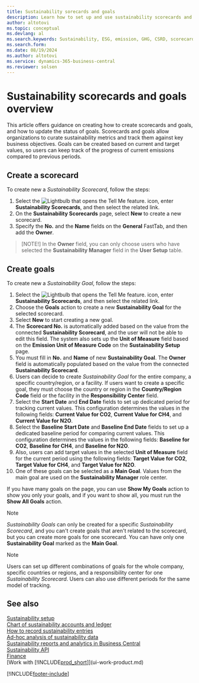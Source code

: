 ```yaml
---
title: Sustainability sorecards and goals
description: Learn how to set up and use sustainability scorecards and goals.
author: altotovi
ms.topic: conceptual
ms.devlang: al
ms.search.keywords: Sustainability, ESG, emission, GHG, CSRD, scorecard, goal, forecast, budget
ms.search.form: 
ms.date: 08/19/2024
ms.author: altotovi
ms.service: dynamics-365-business-central
ms.reviewer: solsen
---
```


# Sustainability scorecards and goals overview

This article offers guidance on creating how to create scorecards and goals, and how to update the status of goals. Scorecards and goals allow organizations to curate sustainability metrics and track them against key business objectives. Goals can be created based on current and target values, so users can keep track of the progress of current emissions compared to previous periods.  

## Create a scorecard  

To create new a *Sustainability Scorecard*, follow the steps:

1. Select the ![Lightbulb that opens the Tell Me feature.](media/ui-search/search_small.png "Tell me what you want to do") icon, enter **Sustainability Scorecards**, and then select the related link. 
2. On the **Sustainability Scorecards** page, select **New** to create a new scorecard.  
3. Specify the **No.** and the **Name** fields on the **General** FastTab, and then add the **Owner**. 

> [NOTE!]
> In the **Owner** field, you can only choose users who have selected the **Sustainability Manager** field in the **User Setup** table. 

## Create goals  

To create new a *Sustainability Goal*, follow the steps:

1. Select the ![Lightbulb that opens the Tell Me feature.](media/ui-search/search_small.png "Tell me what you want to do") icon, enter **Sustainability Scorecards**, and then select the related link.
2. Choose the **Goals** action to create a new **Sustainability Goal** for the selected scorecard.  
3. Select **New** to start creating a new goal.
4. The **Scorecard No.** is automatically added based on the value from the connected **Sustainability Scorecard**, and the user will not be able to edit this field. The system also sets up the **Unit of Measure** field based on the **Emission Unit of Measure Code** on the **Sustainability Setup** page.  
5. You must fill in **No.** and **Name** of new **Sustainability Goal**. The **Owner** field is automatically populated based on the value from the connected **Sustainability Scorecard**.   
6. Users can decide to create *Sustainability Goal* for the entire company, a specific country/region, or a facility. If users want to create a specific goal, they must choose the country or region in the **Country/Region Code** field or the facility in the **Responsibility Center** field.  
7. Select the **Start Date** and **End Date** fields to set up dedicated period for tracking current values. This configuration determines the values in the following fields: **Current Value for CO2**, **Current Value for CH4**, and **Current Value for N2O**. 
8. Select the **Baseline Start Date** and **Baseline End Date** fields to set up a dedicated baseline period for comparing current values. This configuration determines the values in the following fields: **Baseline for CO2**, **Baseline for CH4**, and **Baseline for N2O**.
9. Also, users can add target values in the selected **Unit of Measure** field for the current period using the following fields: **Target Value for CO2**, **Target Value for CH4**, and **Target Value for N2O**.   
10. One of these goals can be selected as a **Main Goal**. Values from the main goal are used on the **Sustainability Manager** role center.  

If you have many goals on the page, you can use **Show My Goals** action to show you only your goals, and if you want to show all, you must run the **Show All Goals** action.  

> [!NOTE]
> *Sustainability Goals* can only be created for a specific *Sustainability Scorecard*, and you can't create goals that aren't related to the scorecard, but you can create more goals for one scorecard. You can have only one **Sustainability Goal** marked as the **Main Goal**.

> [!NOTE]
> Users can set up different combinations of goals for the whole company, specific countries or regions, and a responsibility center for one *Sustainability Scorecard*. Users can also use different periods for the same model of tracking. 

## See also

[Sustainability setup](finance-sustainability-setup.md)    
[Chart of sustainability accounts and ledger](finance-sustainability-accounts-ledger.md)    
[How to record sustainability entries](finance-sustainability-journal.md)    
[Ad-hoc analysis of sustainability data](ad-hoc-analysis-sustainability.md)    
[Sustainability reports and analytics in Business Central](sustainability-reports.md)   
[Sustainability API](/dynamics365/business-central/dev-itpro/api-sustainability/sustainability-api?toc=/dynamics365/business-central/toc.json)    
[Finance](finance.md)    
[Work with [!INCLUDE[prod_short](includes/prod_short.md)]](ui-work-product.md)    

[!INCLUDE[footer-include](includes/footer-banner.md)]
